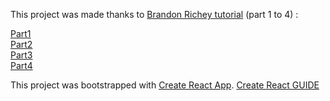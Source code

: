 This project was made thanks to [Brandon Richey tutorial](https://medium.com/@diamondgfx) (part 1 to 4) :

[Part1](https://medium.com/@diamondgfx/learning-react-with-create-react-app-part-1-a12e1833fdc)<br>
[Part2](https://medium.com/@diamondgfx/learning-react-with-create-react-app-part-2-3ad99f38b48d)<br>
[Part3](https://medium.com/@diamondgfx/learning-react-with-create-react-app-part-3-322447d14192)<br>
[Part4](https://medium.com/@diamondgfx/learning-react-with-create-react-app-part-4-9f843c8c1ccc)

This project was bootstrapped with [Create React App](https://github.com/facebookincubator/create-react-app).
[Create React GUIDE](https://github.com/facebookincubator/create-react-app/blob/master/packages/react-scripts/template/README.md)



